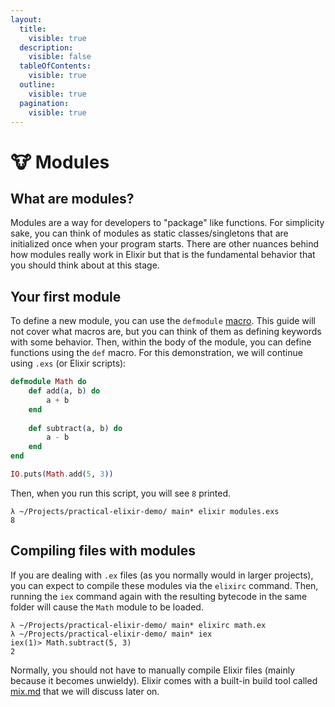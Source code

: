 ```yaml
---
layout:
  title:
    visible: true
  description:
    visible: false
  tableOfContents:
    visible: true
  outline:
    visible: true
  pagination:
    visible: true
---
```


# 🐮 Modules

## What are modules?

Modules are a way for developers to "package" like functions. For simplicity sake, you can think of modules as static classes/singletons that are initialized once when your program starts. There are other nuances behind how modules really work in Elixir but that is the fundamental behavior that you should think about at this stage.

## Your first module

To define a new module, you can use the `defmodule` [macro](https://hexdocs.pm/elixir/macros.html). This guide will not cover what macros are, but you can think of them as defining keywords with some behavior. Then, within the body of the module, you can define functions using the `def` macro. For this demonstration, we will continue using `.exs` (or Elixir scripts):

```elixir
defmodule Math do
    def add(a, b) do
        a + b
    end
    
    def subtract(a, b) do
        a - b
    end
end

IO.puts(Math.add(5, 3))
```

Then, when you run this script, you will see `8` printed.

```
λ ~/Projects/practical-elixir-demo/ main* elixir modules.exs 
8
```

## Compiling files with modules

If you are dealing with `.ex` files (as you normally would in larger projects), you can expect to compile these modules via the `elixirc` command. Then, running the `iex` command again with the resulting bytecode in the same folder will cause the `Math` module to be loaded.

```
λ ~/Projects/practical-elixir-demo/ main* elixirc math.ex
λ ~/Projects/practical-elixir-demo/ main* iex
iex(1)> Math.subtract(5, 3)
2
```

Normally, you should not have to manually compile Elixir files (mainly because it becomes unwieldy). Elixir comes with a built-in build tool called [mix.md](mix.md "mention") that we will discuss later on.
